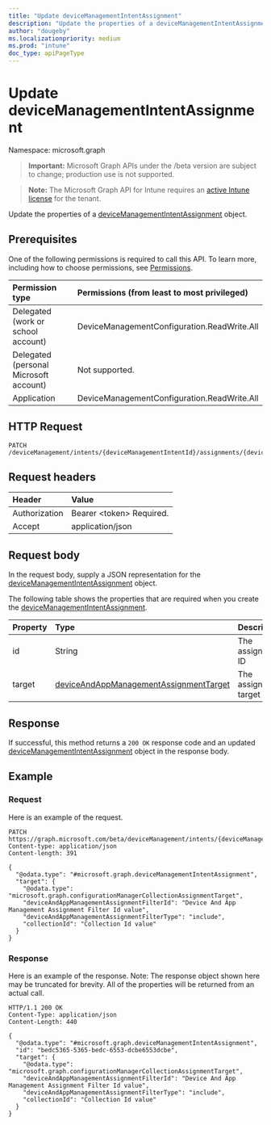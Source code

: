 ```yaml
---
title: "Update deviceManagementIntentAssignment"
description: "Update the properties of a deviceManagementIntentAssignment object."
author: "dougeby"
ms.localizationpriority: medium
ms.prod: "intune"
doc_type: apiPageType
---
```


# Update deviceManagementIntentAssignment

Namespace: microsoft.graph

> **Important:** Microsoft Graph APIs under the /beta version are subject to change; production use is not supported.

> **Note:** The Microsoft Graph API for Intune requires an [active Intune license](https://go.microsoft.com/fwlink/?linkid=839381) for the tenant.

Update the properties of a [deviceManagementIntentAssignment](../resources/intune-deviceintent-devicemanagementintentassignment.md) object.

## Prerequisites
One of the following permissions is required to call this API. To learn more, including how to choose permissions, see [Permissions](/graph/permissions-reference).

|Permission type|Permissions (from least to most privileged)|
|:---|:---|
|Delegated (work or school account)|DeviceManagementConfiguration.ReadWrite.All|
|Delegated (personal Microsoft account)|Not supported.|
|Application|DeviceManagementConfiguration.ReadWrite.All|

## HTTP Request
<!-- {
  "blockType": "ignored"
}
-->
``` http
PATCH /deviceManagement/intents/{deviceManagementIntentId}/assignments/{deviceManagementIntentAssignmentId}
```

## Request headers
|Header|Value|
|:---|:---|
|Authorization|Bearer &lt;token&gt; Required.|
|Accept|application/json|

## Request body
In the request body, supply a JSON representation for the [deviceManagementIntentAssignment](../resources/intune-deviceintent-devicemanagementintentassignment.md) object.

The following table shows the properties that are required when you create the [deviceManagementIntentAssignment](../resources/intune-deviceintent-devicemanagementintentassignment.md).

|Property|Type|Description|
|:---|:---|:---|
|id|String|The assignment ID|
|target|[deviceAndAppManagementAssignmentTarget](../resources/intune-shared-deviceandappmanagementassignmenttarget.md)|The assignment target|



## Response
If successful, this method returns a `200 OK` response code and an updated [deviceManagementIntentAssignment](../resources/intune-deviceintent-devicemanagementintentassignment.md) object in the response body.

## Example

### Request
Here is an example of the request.
``` http
PATCH https://graph.microsoft.com/beta/deviceManagement/intents/{deviceManagementIntentId}/assignments/{deviceManagementIntentAssignmentId}
Content-type: application/json
Content-length: 391

{
  "@odata.type": "#microsoft.graph.deviceManagementIntentAssignment",
  "target": {
    "@odata.type": "microsoft.graph.configurationManagerCollectionAssignmentTarget",
    "deviceAndAppManagementAssignmentFilterId": "Device And App Management Assignment Filter Id value",
    "deviceAndAppManagementAssignmentFilterType": "include",
    "collectionId": "Collection Id value"
  }
}
```

### Response
Here is an example of the response. Note: The response object shown here may be truncated for brevity. All of the properties will be returned from an actual call.
``` http
HTTP/1.1 200 OK
Content-Type: application/json
Content-Length: 440

{
  "@odata.type": "#microsoft.graph.deviceManagementIntentAssignment",
  "id": "bedc5365-5365-bedc-6553-dcbe6553dcbe",
  "target": {
    "@odata.type": "microsoft.graph.configurationManagerCollectionAssignmentTarget",
    "deviceAndAppManagementAssignmentFilterId": "Device And App Management Assignment Filter Id value",
    "deviceAndAppManagementAssignmentFilterType": "include",
    "collectionId": "Collection Id value"
  }
}
```



